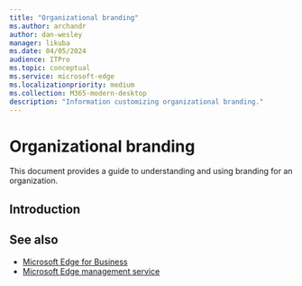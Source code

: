 ```yaml
---
title: "Organizational branding"
ms.author: archandr
author: dan-wesley
manager: likuba
ms.date: 04/05/2024
audience: ITPro
ms.topic: conceptual
ms.service: microsoft-edge
ms.localizationpriority: medium
ms.collection: M365-modern-desktop
description: "Information customizing organizational branding."
---
```


# Organizational branding

This document provides a guide to understanding and using branding for an organization.

## Introduction


## See also

- [Microsoft Edge for Business](/deployedge/microsoft-edge-for-business)
- [Microsoft Edge management service](/deployedge/microsoft-edge-management-service)
